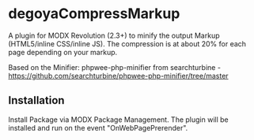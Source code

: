 # degoyaCompressMarkup #

A plugin for MODX Revolution (2.3+) to minify the output Markup (HTML5/inline CSS/inline JS).
The compression is at about 20% for each page depending on your markup.

Based on the Minifier: phpwee-php-minifier from searchturbine - https://github.com/searchturbine/phpwee-php-minifier/tree/master

## Installation ##
Install Package via MODX Package Management.
The plugin will be installed and run on the event "OnWebPagePrerender".
